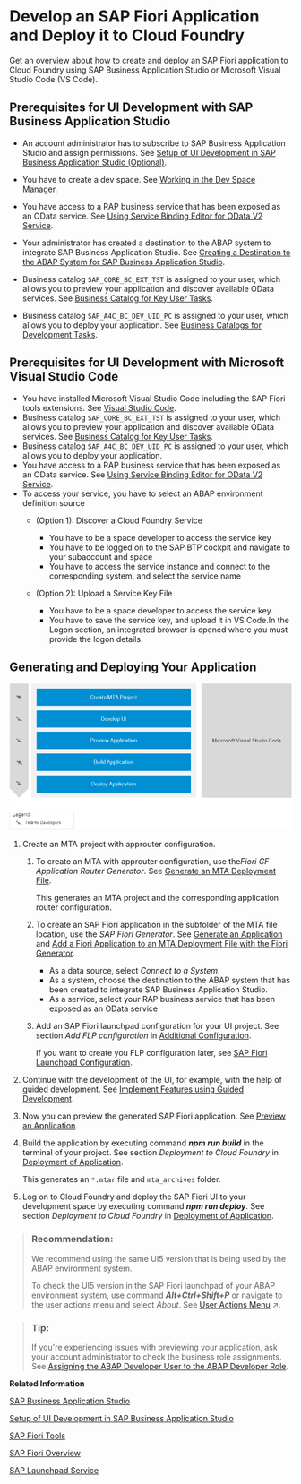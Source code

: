 <!-- loio2498cbfce1b14f3b9f62fab9fa4407f7 -->

# Develop an SAP Fiori Application and Deploy it to Cloud Foundry

Get an overview about how to create and deploy an SAP Fiori application to Cloud Foundry using SAP Business Application Studio or Microsoft Visual Studio Code \(VS Code\).



<a name="loio2498cbfce1b14f3b9f62fab9fa4407f7__section_vrs_rsc_jsb"/>

## Prerequisites for UI Development with SAP Business Application Studio

-   An account administrator has to subscribe to SAP Business Application Studio and assign permissions. See [Setup of UI Development in SAP Business Application Studio \(Optional\)](../20-getting-started/setup-of-ui-development-in-sap-business-application-studio-optional-37a896b.md).
-   You have to create a dev space. See [Working in the Dev Space Manager](https://help.sap.com/products/SAP%20Business%20Application%20Studio/9d1db9835307451daa8c930fbd9ab264/ad40d52d0bea4d79baaf9626509caf33.html).

-   You have access to a RAP business service that has been exposed as an OData service. See [Using Service Binding Editor for OData V2 Service](https://help.sap.com/viewer/923180ddb98240829d935862025004d6/Cloud/en-US/81dc788fbda74883bd775a4036fa4b67.html).
-   Your administrator has created a destination to the ABAP system to integrate SAP Business Application Studio. See [Creating a Destination to the ABAP System for SAP Business Application Studio](../20-getting-started/creating-a-destination-to-the-abap-system-for-sap-business-application-studio-e597948.md).
-   Business catalog `SAP_CORE_BC_EXT_TST` is assigned to your user, which allows you to preview your application and discover available OData services. See [Business Catalog for Key User Tasks](../50-administration-and-ops/business-catalog-for-key-user-tasks-65b70bf.md).
-   Business catalog `SAP_A4C_BC_DEV_UID_PC` is assigned to your user, which allows you to deploy your application. See [Business Catalogs for Development Tasks](../50-administration-and-ops/business-catalogs-for-development-tasks-a9f4278.md).



<a name="loio2498cbfce1b14f3b9f62fab9fa4407f7__section_rsw_ntc_jsb"/>

## Prerequisites for UI Development with Microsoft Visual Studio Code

-   You have installed Microsoft Visual Studio Code including the SAP Fiori tools extensions. See [Visual Studio Code](https://help.sap.com/viewer/17d50220bcd848aa854c9c182d65b699/Latest/en-US/17efa217f7f34a9eba53d7b209ca4280.html).
-   Business catalog `SAP_CORE_BC_EXT_TST` is assigned to your user, which allows you to preview your application and discover available OData services. See [Business Catalog for Key User Tasks](../50-administration-and-ops/business-catalog-for-key-user-tasks-65b70bf.md).
-   Business catalog `SAP_A4C_BC_DEV_UID_PC` is assigned to your user, which allows you to deploy your application.
-   You have access to a RAP business service that has been exposed as an OData service. See [Using Service Binding Editor for OData V2 Service](https://help.sap.com/viewer/923180ddb98240829d935862025004d6/Cloud/en-US/81dc788fbda74883bd775a4036fa4b67.html).
-   To access your service, you have to select an ABAP environment definition source
    -   \(Option 1\): Discover a Cloud Foundry Service
        -   You have to be a space developer to access the service key
        -   You have to be logged on to the SAP BTP cockpit and navigate to your subaccount and space
        -   You have to access the service instance and connect to the corresponding system, and select the service name

    -   \(Option 2\): Upload a Service Key File
        -   You have to be a space developer to access the service key
        -   You have to save the service key, and upload it in VS Code.In the Logon section, an integrated browser is opened where you must provide the logon details.





<a name="loio2498cbfce1b14f3b9f62fab9fa4407f7__section_dvd_t3k_hmb"/>

## Generating and Deploying Your Application

![](images/VS_Code_Deploy_to_CF_3311af7.png)

1.  Create an MTA project with approuter configuration.
    1.  To create an MTA with approuter configuration, use the*Fiori CF Application Router Generator*. See [Generate an MTA Deployment File](https://help.sap.com/viewer/17d50220bcd848aa854c9c182d65b699/Latest/en-US/9c41152c5b8d4a658d7ef9f318b28917.html).

        This generates an MTA project and the corresponding application router configuration.

    2.  To create an SAP Fiori application in the subfolder of the MTA file location, use the *SAP Fiori Generator*. See [Generate an Application](https://help.sap.com/viewer/17d50220bcd848aa854c9c182d65b699/Latest/en-US/db44d45051794d778f1dd50def0fa267.html) and [Add a Fiori Application to an MTA Deployment File with the Fiori Generator](https://help.sap.com/viewer/17d50220bcd848aa854c9c182d65b699/Latest/en-US/5a17ba6b62b2462aa0e25ffae7b8d728.html).
        -   As a data source, select *Connect to a System*.
        -   As a system, choose the destination to the ABAP system that has been created to integrate SAP Business Application Studio.
        -   As a service, select your RAP business service that has been exposed as an OData service

    3.  Add an SAP Fiori launchpad configuration for your UI project. See section *Add FLP configuration* in [Additional Configuration](https://help.sap.com/viewer/17d50220bcd848aa854c9c182d65b699/Latest/en-US/9bea64e63b824261932d90037ce3c5ae.html).

        If you want to create you FLP configuration later, see [SAP Fiori Launchpad Configuration](https://help.sap.com/viewer/17d50220bcd848aa854c9c182d65b699/Latest/en-US/bc3cb890dbb84d51ae80394821ce4990.html).


2.  Continue with the development of the UI, for example, with the help of guided development. See [Implement Features using Guided Development](https://help.sap.com/viewer/17d50220bcd848aa854c9c182d65b699/Latest/en-US/0c9e518ecf704b2f80a2bed0eaca60ae.html).
3.  Now you can preview the generated SAP Fiori application. See [Preview an Application](https://help.sap.com/viewer/17d50220bcd848aa854c9c182d65b699/Latest/en-US/b962685bdf9246f6bced1d1cc1d9ba1c.html).
4.  Build the application by executing command ***npm run build*** in the terminal of your project. See section *Deployment to Cloud Foundry* in [Deployment of Application](https://help.sap.com/viewer/17d50220bcd848aa854c9c182d65b699/Latest/en-US/607014e278d941fda4440f92f4a324a6.html).

    This generates an `*.mtar` file and `mta_archives` folder.

5.  Log on to Cloud Foundry and deploy the SAP Fiori UI to your development space by executing command ***npm run deploy***. See section *Deployment to Cloud Foundry* in [Deployment of Application](https://help.sap.com/viewer/17d50220bcd848aa854c9c182d65b699/Latest/en-US/607014e278d941fda4440f92f4a324a6.html).

> ### Recommendation:  
> We recommend using the same UI5 version that is being used by the ABAP environment system.
> 
> To check the UI5 version in the SAP Fiori launchpad of your ABAP environment system, use command ***Alt+Ctrl+Shift+P*** or navigate to the user actions menu and select *About*. See [User Actions Menu](https://help.sap.com/viewer/fd8f9fda63fa4c7a92bb1d4b4ac5582c/Cloud/en-US/27834b1aacf344f38910686d8fb0eb0a.html "The user actions menu offers user-related options e.g. to open apps, to change the launchpad layout or to contact support.") :arrow_upper_right:.

> ### Tip:  
> If you're experiencing issues with previewing your application, ask your account administrator to check the business role assignments. See [Assigning the ABAP Developer User to the ABAP Developer Role](https://help.sap.com/products/BTP/65de2977205c403bbc107264b8eccf4b/13b2cfb49c8046d8a031e137b6142127.html?version=Cloud).

**Related Information**  


[SAP Business Application Studio](https://help.sap.com/viewer/product/SAP%20Business%20Application%20Studio/Cloud/en-US)

[Setup of UI Development in SAP Business Application Studio](https://help.sap.com/viewer/65de2977205c403bbc107264b8eccf4b/Cloud/en-US/37a896bfac604076ae825a1d37b0bd0a.html)

[SAP Fiori Tools](https://help.sap.com/viewer/product/SAP_FIORI_tools/Latest/en-US)

[SAP Fiori Overview](https://help.sap.com/viewer/product/SAP_FIORI_OVERVIEW/5_OVERVIEW/en-US?task=discover_task)

[SAP Launchpad Service](https://help.sap.com/viewer/8c8e1958338140699bd4811b37b82ece/Cloud/en-US/9db48fa44f7e4c62a01bc74c82e74e07.html)

